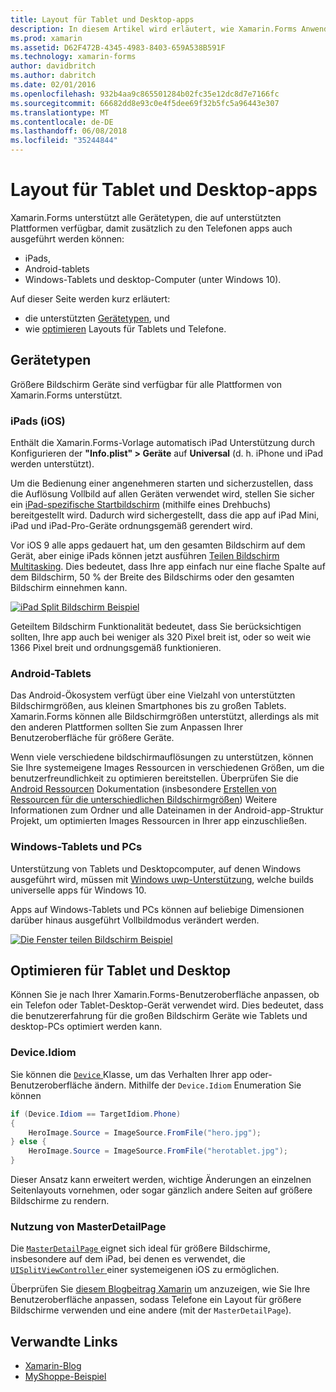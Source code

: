 ```yaml
---
title: Layout für Tablet und Desktop-apps
description: In diesem Artikel wird erläutert, wie Xamarin.Forms Anwendungslayouts für Tablets, im Gegensatz zu Telefone optimiert werden kann.
ms.prod: xamarin
ms.assetid: D62F472B-4345-4983-8403-659A538B591F
ms.technology: xamarin-forms
author: davidbritch
ms.author: dabritch
ms.date: 02/01/2016
ms.openlocfilehash: 932b4aa9c865501284b02fc35e12dc8d7e7166fc
ms.sourcegitcommit: 66682dd8e93c0e4f5dee69f32b5fc5a96443e307
ms.translationtype: MT
ms.contentlocale: de-DE
ms.lasthandoff: 06/08/2018
ms.locfileid: "35244844"
---
```

# <a name="layout-for-tablet-and-desktop-apps"></a>Layout für Tablet und Desktop-apps

Xamarin.Forms unterstützt alle Gerätetypen, die auf unterstützten Plattformen verfügbar, damit zusätzlich zu den Telefonen apps auch ausgeführt werden können:

* iPads,
* Android-tablets
* Windows-Tablets und desktop-Computer (unter Windows 10).

Auf dieser Seite werden kurz erläutert:

* die unterstützten [Gerätetypen](#Device_Types), und
* wie [optimieren](#optimize) Layouts für Tablets und Telefone.

<a name="Device_Types" />

## <a name="device-types"></a>Gerätetypen

Größere Bildschirm Geräte sind verfügbar für alle Plattformen von Xamarin.Forms unterstützt.

### <a name="ipads-ios"></a>iPads (iOS)

Enthält die Xamarin.Forms-Vorlage automatisch iPad Unterstützung durch Konfigurieren der **"Info.plist" > Geräte** auf **Universal** (d. h. iPhone und iPad werden unterstützt).

Um die Bedienung einer angenehmeren starten und sicherzustellen, dass die Auflösung Vollbild auf allen Geräten verwendet wird, stellen Sie sicher ein [iPad-spezifische Startbildschirm](~/ios/app-fundamentals/images-icons/launch-screens.md) (mithilfe eines Drehbuchs) bereitgestellt wird. Dadurch wird sichergestellt, dass die app auf iPad Mini, iPad und iPad-Pro-Geräte ordnungsgemäß gerendert wird.

Vor iOS 9 alle apps gedauert hat, um den gesamten Bildschirm auf dem Gerät, aber einige iPads können jetzt ausführen [Teilen Bildschirm Multitasking](~/ios/platform/multitasking.md).
Dies bedeutet, dass Ihre app einfach nur eine flache Spalte auf dem Bildschirm, 50 % der Breite des Bildschirms oder den gesamten Bildschirm einnehmen kann.

[![](tablet-images/ipad-sml.png "iPad Split Bildschirm Beispiel")](tablet-images/ipad.png#lightbox "iPad Split-Bildschirm-Beispiel")

Geteiltem Bildschirm Funktionalität bedeutet, dass Sie berücksichtigen sollten, Ihre app auch bei weniger als 320 Pixel breit ist, oder so weit wie 1366 Pixel breit und ordnungsgemäß funktionieren.

### <a name="android-tablets"></a>Android-Tablets

Das Android-Ökosystem verfügt über eine Vielzahl von unterstützten Bildschirmgrößen, aus kleinen Smartphones bis zu großen Tablets. Xamarin.Forms können alle Bildschirmgrößen unterstützt, allerdings als mit den anderen Plattformen sollten Sie zum Anpassen Ihrer Benutzeroberfläche für größere Geräte.

Wenn viele verschiedene bildschirmauflösungen zu unterstützen, können Sie Ihre systemeigene Images Ressourcen in verschiedenen Größen, um die benutzerfreundlichkeit zu optimieren bereitstellen.
Überprüfen Sie die [Android Ressourcen](~/android/app-fundamentals/resources-in-android/index.md) Dokumentation (insbesondere [Erstellen von Ressourcen für die unterschiedlichen Bildschirmgrößen](~/android/app-fundamentals/resources-in-android/resources-for-varying-screens.md)) Weitere Informationen zum Ordner und alle Dateinamen in der Android-app-Struktur Projekt, um optimierten Images Ressourcen in Ihrer app einzuschließen.

### <a name="windows-tablets-and-desktops"></a>Windows-Tablets und PCs

Unterstützung von Tablets und Desktopcomputer, auf denen Windows ausgeführt wird, müssen mit [Windows uwp-Unterstützung](~/xamarin-forms/platform/windows/installation/index.md), welche builds universelle apps für Windows 10.

Apps auf Windows-Tablets und PCs können auf beliebige Dimensionen darüber hinaus ausgeführt Vollbildmodus verändert werden.

[![](tablet-images/splitscreen-sml.png "Die Fenster teilen Bildschirm Beispiel")](tablet-images/splitscreen.png#lightbox "Bildschirm Beispiel die Fenster teilen")


<a name="optimize" />

## <a name="optimizing-for-tablet-and-desktop"></a>Optimieren für Tablet und Desktop

Können Sie je nach Ihrer Xamarin.Forms-Benutzeroberfläche anpassen, ob ein Telefon oder Tablet-Desktop-Gerät verwendet wird. Dies bedeutet, dass die benutzererfahrung für die großen Bildschirm Geräte wie Tablets und desktop-PCs optimiert werden kann.


### <a name="deviceidiom"></a>Device.Idiom

Sie können die [ `Device` ](~/xamarin-forms/platform/device.md) Klasse, um das Verhalten Ihrer app oder-Benutzeroberfläche ändern. Mithilfe der `Device.Idiom` Enumeration Sie können

```csharp
if (Device.Idiom == TargetIdiom.Phone)
{
    HeroImage.Source = ImageSource.FromFile("hero.jpg");
} else {
    HeroImage.Source = ImageSource.FromFile("herotablet.jpg");
}
```

Dieser Ansatz kann erweitert werden, wichtige Änderungen an einzelnen Seitenlayouts vornehmen, oder sogar gänzlich andere Seiten auf größere Bildschirme zu rendern.

### <a name="leveraging-masterdetailpage"></a>Nutzung von MasterDetailPage

Die [ `MasterDetailPage` ](https://developer.xamarin.com/api/type/Xamarin.Forms.MasterDetailPage/) eignet sich ideal für größere Bildschirme, insbesondere auf dem iPad, bei denen es verwendet, die [ `UISplitViewController` ](https://developer.xamarin.com/api/type/UIKit.UISplitViewController/) einer systemeigenen iOS zu ermöglichen.

Überprüfen Sie [diesem Blogbeitrag Xamarin](https://blog.xamarin.com/bringing-xamarin-forms-apps-to-tablets/) um anzuzeigen, wie Sie Ihre Benutzeroberfläche anpassen, sodass Telefone ein Layout für größere Bildschirme verwenden und eine andere (mit der `MasterDetailPage`).



## <a name="related-links"></a>Verwandte Links

- [Xamarin-Blog](https://blog.xamarin.com/bringing-xamarin-forms-apps-to-tablets/)
- [MyShoppe-Beispiel](https://github.com/jamesmontemagno/myshoppe)
